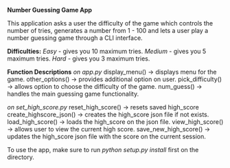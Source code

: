 **Number Guessing Game App**

This application asks a user the difficulty of the game which controls the number of tries, generates a number from 1 - 100 and lets a user play a number guessing game through a CLI interface.

**Difficulties:**
  _Easy_ - gives you 10 maximum tries.
  _Medium_ - gives you 5 maximum tries.
  _Hard_ - gives you 3 maximum tries.

**Function Descriptions**
  _on app.py_
    display_menu() -> displays menu for the game.
    other_options() -> provides additional option on user.
    pick_difficulty() -> allows option to choose the difficulty of the game.
    num_guess() -> handles the main guessing game functionality.

  _on set_high_score.py_
    reset_high_score() -> resets saved high_score
    create_highscore_json() -> creates the high_score json file if not exists.
    load_high_score() -> loads the high_score on the json file.
    view_high_score() -> allows user to view the current high score.
    save_new_high_score() -> updates the high_score json file with the score on the current session.

To use the app, make sure to run _python setup.py install_ first on the directory.

